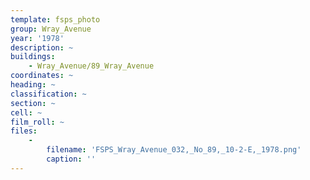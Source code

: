 ```yaml
---
template: fsps_photo
group: Wray_Avenue
year: '1978'
description: ~
buildings:
    - Wray_Avenue/89_Wray_Avenue
coordinates: ~
heading: ~
classification: ~
section: ~
cell: ~
film_roll: ~
files:
    -
        filename: 'FSPS_Wray_Avenue_032,_No_89,_10-2-E,_1978.png'
        caption: ''
---
```

